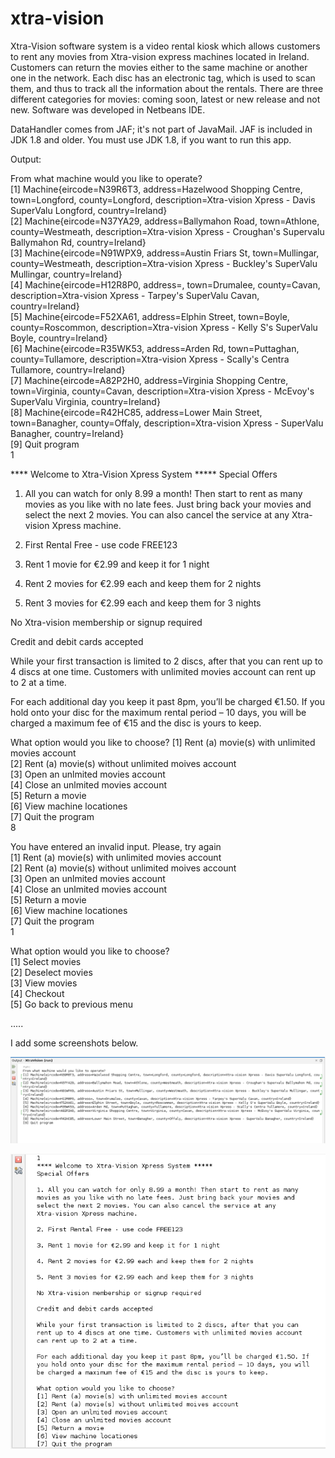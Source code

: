 # xtra-vision
Xtra-Vision software system is a video rental kiosk which allows customers to rent any movies from Xtra-vision express machines located in Ireland. Customers can return the movies either to the same machine or another one in the network. Each disc has an electronic tag, which is used to scan them, and thus to track all the information about the rentals. There are three different categories for movies: coming soon, latest or new release and not new. Software was developed in Netbeans IDE. <br/>

DataHandler comes from JAF; it's not part of JavaMail. JAF is included in JDK 1.8 and older. You must use JDK 1.8, if you want to run this app.

Output:

From what machine would you like to operate?<br/>
[1] Machine{eircode=N39R6T3, address=Hazelwood Shopping Centre, town=Longford, county=Longford, description=Xtra-vision Xpress - Davis SuperValu Longford, country=Ireland}<br/>
[2] Machine{eircode=N37YA29, address=Ballymahon Road, town=Athlone, county=Westmeath, description=Xtra-vision Xpress - Croughan's Supervalu Ballymahon Rd, country=Ireland}<br/>
[3] Machine{eircode=N91WPX9, address=Austin Friars St, town=Mullingar, county=Westmeath, description=Xtra-vision Xpress - Buckley's SuperValu Mullingar, country=Ireland}<br/>
[4] Machine{eircode=H12R8P0, address=, town=Drumalee, county=Cavan, description=Xtra-vision Xpress - Tarpey's SuperValu Cavan, country=Ireland}<br/>
[5] Machine{eircode=F52XA61, address=Elphin Street, town=Boyle, county=Roscommon, description=Xtra-vision Xpress - Kelly S's SuperValu Boyle, country=Ireland}<br/>
[6] Machine{eircode=R35WK53, address=Arden Rd, town=Puttaghan, county=Tullamore, description=Xtra-vision Xpress - Scally's Centra Tullamore, country=Ireland}<br/>
[7] Machine{eircode=A82P2H0, address=Virginia Shopping Centre, town=Virginia, county=Cavan, description=Xtra-vision Xpress - McEvoy's SuperValu Virginia, country=Ireland}<br/>
[8] Machine{eircode=R42HC85, address=Lower Main Street, town=Banagher, county=Offaly, description=Xtra-vision Xpress - SuperValu Banagher, country=Ireland}<br/>
[9] Quit program<br/>
1

**** Welcome to Xtra-Vision Xpress System *****
Special Offers

1. All you can watch for only 8.99 a month! Then start to rent as many movies as you like with no late fees. Just bring back your movies and select the next 2 movies. You can also cancel the service at any Xtra-vision Xpress machine.

2. First Rental Free - use code FREE123

3. Rent 1 movie for €2.99 and keep it for 1 night

4. Rent 2 movies for €2.99 each and keep them for 2 nights

5. Rent 3 movies for €2.99 each and keep them for 3 nights

No Xtra-vision membership or signup required

Credit and debit cards accepted

While your first transaction is limited to 2 discs, after that you can 
rent up to 4 discs at one time. Customers with unlimited movies account 
can rent up to 2 at a time.

For each additional day you keep it past 8pm, you’ll be charged €1.50. If
you hold onto your disc for the maximum rental period – 10 days, you will
be charged a maximum fee of €15 and the disc is yours to keep.

What option would you like to choose?
[1] Rent (a) movie(s) with unlimited movies account<br/>
[2] Rent (a) movie(s) without unlimited moives account<br/>
[3] Open an unlmited movies account<br/>
[4] Close an unlmited movies account<br/>
[5] Return a movie<br/>
[6] View machine locationes<br/>
[7] Quit the program<br/>
8

You have entered an invalid input. Please, try again<br/>
[1] Rent (a) movie(s) with unlimited movies account<br/>
[2] Rent (a) movie(s) without unlimited moives account<br/>
[3] Open an unlmited movies account<br/>
[4] Close an unlmited movies account<br/>
[5] Return a movie<br/>
[6] View machine locationes<br/>
[7] Quit the program<br/>
1

What option would you like to choose?<br/>
[1] Select movies<br/>
[2] Deselect movies<br/>
[3] View movies<br/>
[4] Checkout<br/>
[5] Go back to previous menu<br/>

.....

I add some screenshots below.

![alt_text](https://github.com/Jorge36/Xtra-Vision/blob/fb0637058110c8d136e556cece059e205e822766/Testing/screen1.png)

![alt_text](https://github.com/Jorge36/Xtra-Vision/blob/fb0637058110c8d136e556cece059e205e822766/Testing/screen2.png)


